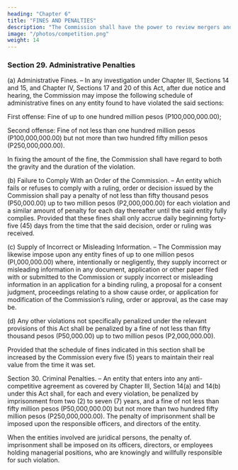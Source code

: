 ```yaml
---
heading: "Chapter 6"
title: "FINES AND PENALTIES"
description: "The Commission shall have the power to review mergers and acquisitions based on factors deemed relevant by the Commission"
image: "/photos/competition.png"
weight: 14
---
```




### Section 29. Administrative Penalties

(a) Administrative Fines. – In any investigation under Chapter III, Sections 14 and 15, and Chapter IV, Sections 17 and 20 of this Act, after due notice and hearing, the Commission may impose the following schedule of administrative fines on any entity found to have violated the said sections:

First offense: Fine of up to one hundred million pesos (P100,000,000.00);

Second offense: Fine of not less than one hundred million pesos (P100,000,000.00) but not more than two hundred fifty million pesos (P250,000,000.00).

In fixing the amount of the fine, the Commission shall have regard to both the gravity and the duration of the violation.

(b) Failure to Comply With an Order of the Commission. – An entity which fails or refuses to comply with a ruling, order or decision issued by the Commission shall pay a penalty of not less than fifty thousand pesos (P50,000.00) up to two million pesos (P2,000,000.00) for each violation and a similar amount of penalty for each day thereafter until the said entity fully complies. Provided that these fines shall only accrue daily beginning forty-five (45) days from the time that the said decision, order or ruling was received.

(c) Supply of Incorrect or Misleading Information. – The Commission may likewise impose upon any entity fines of up to one million pesos (PI,000,000.00) where, intentionally or negligently, they supply incorrect or misleading information in any document, application or other paper filed with or submitted to the Commission or supply incorrect or misleading information in an application for a binding ruling, a proposal for a consent judgment, proceedings relating to a show cause order, or application for modification of the Commission’s ruling, order or approval, as the case may be.

(d) Any other violations not specifically penalized under the relevant provisions of this Act shall be penalized by a fine of not less than fifty thousand pesos (P50,000.00) up to two million pesos (P2,000,000.00).

Provided that the schedule of fines indicated in this section shall be increased by the Commission every five (5) years to maintain their real value from the time it was set.

Section 30. Criminal Penalties. – An entity that enters into any anti-competitive agreement as covered by Chapter III, Section 14(a) and 14(b) under this Act shall, for each and every violation, be penalized by imprisonment from two (2) to seven (7) years, and a fine of not less than fifty million pesos (P50,000,000.00) but not more than two hundred fifty million pesos (P250,000,000.00). The penalty of imprisonment shall be imposed upon the responsible officers, and directors of the entity.

When the entities involved are juridical persons, the penalty of. imprisonment shall be imposed on its officers, directors, or employees holding managerial positions, who are knowingly and willfully responsible for such violation.


